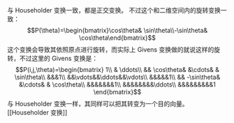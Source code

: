 与 Householder 变换一致，都是正交变换。
不过这个和二维空间内的旋转变换一致：
$$P(\theta)=\begin{bmatrix}\cos\theta& \sin\theta\\-\sin\theta& \cos\theta\end{bmatrix}$$
这个变换会导致其依照原点进行旋转，而实际上 Givens 变换做的就说这样的旋转，不过这里的 Givens 变换是：
$$P(i,j,\theta)=\begin{bmatrix}
1\\
& \ddots\\
&& \cos\theta& &\cdots& & \sin\theta\\
&&&1\\
&&\vdots&&\ddots&&\vdots\\
&&&&&1\\
&& -\sin\theta& &\cdots& & \cos\theta\\
&&&&&&&1\\
&&&&&&&&\ddots\\
&&&&&&&&&1
\end{bmatrix}$$
与 Householder 变换一样，其同样可以把其转变为一个目的向量。
[[Householder 变换]]
